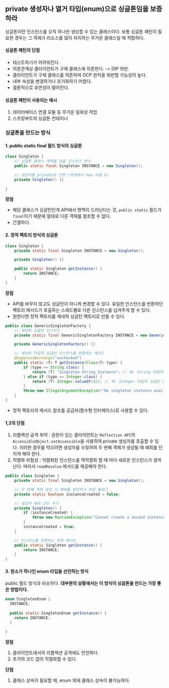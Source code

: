## private 생성자나 열거 타입(enum)으로 싱글톤임을 보증하라
싱글톤이란 인스턴스를 오직 하나만 생성할 수 있는 클래스이다.
보통 싱글톤 패턴이 필요한 경우는 그 객체가 리소스를 많이 차지하는 무거운 클래스일 때 적합하다.

#### 싱글톤 패턴의 단점
- 테스트하기가 어려워진다.
- 의존관계상 클라이언트가 구체 클래스에 의존한다. -> DIP 위반.
- 클라이언트가 구체 클래스를 의존하여 OCP 원칙을 위반할 가능성이 높다.
- 내부 속성을 변경하거나 초기화하기 어렵다.
- 결론적으로 유연성이 떨어진다.

#### 싱글톤 패턴이 사용되는 예시
1. 데이터베이스 연결 모듈 등 무거운 일회성 작업
2. 스프링부트의 싱글톤 컨테이너

### 싱글톤을 만드는 방식
#### 1. public static final 필드 방식의 싱글톤
```java
class Singleton {
    // 싱글톤 클래스 객체를 담을 인스턴스 변수
    public static final Singleton INSTANCE = new Singleton();

    // 생성자를 private로 선언 (외부에서 new 사용 X)
    private Singleton() {}
    
}
```
**장점**
- 해당 클래스가 싱글턴인게 API에서 명백히 드러난다는 것,
`public static` 필드가 `final`이기 때문에 절대로 다른 객체를 참조할 수 없다.
- 간결하다.

#### 2. 정적 팩토리 방식의 싱글톤
```java
class Singleton {
    private static final Singleton INSTANCE = new Singleton();

    private Singleton() {}

    public static Singleton getInstance() {
        return INSTANCE;
    }
}
```
**장점**
- API를 바꾸지 않고도 싱글턴이 아니게 변경할 수 있다. 유일한 인스턴스를 반환하던 팩토리 메서드가
  호출하는 스레드별로 다른 인스턴스를 넘겨주게 할 수 있다.
- 원한다면 정적 팩토리를 제네릭 싱글턴 팩토리로 만들 수 있다.
```java
public class GenericSingletonFactory {
    // 제네릭 싱글턴 인스턴스
    private static final GenericSingletonFactory INSTANCE = new GenericSingletonFactory();

    private GenericSingletonFactory() {}

    // 제네릭 타입의 싱글턴 인스턴스를 반환하는 메서드
    @SuppressWarnings("unchecked")
    public static <T> T getInstance(Class<T> type) {
        if (type == String.class) {
            return (T) "Singleton String Instance"; // 예: String 타입의 싱글턴 인스턴스
        } else if (type == Integer.class) {
            return (T) Integer.valueOf(42); // 예: Integer 타입의 싱글턴 인스턴스
        }
        throw new IllegalArgumentException("No singleton instance available for type: " + type);
    }
}
```
- 정적 팩토리의 메서드 참조를 공급자(함수형 인터페이스)로 사용할 수 있다.

#### 1,2의 단점
1. 리플렉션 공격 취약 : 권한이 있는 클라이언트는 `Reflection API`의 `AccessibleObject.setAccessible`을 사용하여 
private 생성자를 호출할 수 있다. 이러한 경우를 막으려면 생성자를 수정하여 두 번째 객체가 생성될 때
예외를 던지게 해야 한다.
2. 직렬화 위험성 : 직렬화된 인스턴스를 역직렬화 할 때 마다 새로운 인스턴스가 생겨난다. 따라서
`readResolve` 메서드를 제공해야 한다.
```java
public class Singleton {
    private static final Singleton INSTANCE = new Singleton();

    // 두 번째 객체 생성 시 예외를 방지하기 위한 플래그
    private static boolean instanceCreated = false;

    // 생성자 예외 코드 추가
    private Singleton() {
        if (instanceCreated) {
            throw new RuntimeException("Cannot create a second instance of Singleton");
        }
        instanceCreated = true;
    }

    // 인스턴스를 반환하는 정적 메서드
    public static Singleton getInstance() {
        return INSTANCE;
    }
}
```

#### 3. 원소가 하나인 enum 타입을 선언하는 방식
public 필드 방식과 비슷하다. **대부분의 상황에서는 이 방식이 싱글톤을 만드는 가장 좋은 방법이다.**
```java
enum SingletonEnum {
  INSTANCE;
  
  public static SingletonEnum getInstance() {
    return INSTANCE;
  }
  
}
```
**장점**
1. 클라이언트에서의 리플렉션 공격에도 안전하다. 
2. 추가의 코드 없이 직렬화할 수 있다.

**단점**
1. 클래스 상속이 필요할 때, enum 외에 클래스 상속이 불가능하다.
